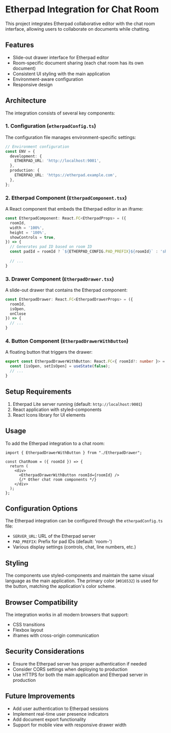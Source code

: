 # Etherpad Integration for Chat Room

This project integrates Etherpad collaborative editor with the chat room interface, allowing users to collaborate on documents while chatting.

## Features

- Slide-out drawer interface for Etherpad editor
- Room-specific document sharing (each chat room has its own document)
- Consistent UI styling with the main application
- Environment-aware configuration
- Responsive design

## Architecture

The integration consists of several key components:

### 1. Configuration (`etherpadConfig.ts`)

The configuration file manages environment-specific settings:

```typescript
// Environment configuration
const ENV = {
  development: {
    ETHERPAD_URL: 'http://localhost:9001',
  },
  production: {
    ETHERPAD_URL: 'https://etherpad.example.com',
  },
};
```

### 2. Etherpad Component (`EtherpadComponent.tsx`)

A React component that embeds the Etherpad editor in an iframe:

```typescript
const EtherpadComponent: React.FC<EtherpadProps> = ({
  roomId,
  width = '100%',
  height = '100%',
  showControls = true,
}) => {
  // Generates pad ID based on room ID
  const padId = roomId ? `${ETHERPAD_CONFIG.PAD_PREFIX}${roomId}` : 'shared-notes';
  
  // ...
}
```

### 3. Drawer Component (`EtherpadDrawer.tsx`)

A slide-out drawer that contains the Etherpad component:

```typescript
const EtherpadDrawer: React.FC<EtherpadDrawerProps> = ({
  roomId,
  isOpen,
  onClose
}) => {
  // ...
}
```

### 4. Button Component (`EtherpadDrawerWithButton`)

A floating button that triggers the drawer:

```typescript
export const EtherpadDrawerWithButton: React.FC<{ roomId?: number }> = ({ roomId }) => {
  const [isOpen, setIsOpen] = useState(false);
  // ...
}
```

## Setup Requirements

1. Etherpad Lite server running (default: `http://localhost:9001`)
2. React application with styled-components
3. React Icons library for UI elements

## Usage

To add the Etherpad integration to a chat room:

```tsx
import { EtherpadDrawerWithButton } from "./EtherpadDrawer";

const ChatRoom = ({ roomId }) => {
  return (
    <div>
      <EtherpadDrawerWithButton roomId={roomId} />
      {/* Other chat room components */}
    </div>
  );
};
```

## Configuration Options

The Etherpad integration can be configured through the `etherpadConfig.ts` file:

- `SERVER_URL`: URL of the Etherpad server
- `PAD_PREFIX`: Prefix for pad IDs (default: 'room-')
- Various display settings (controls, chat, line numbers, etc.)

## Styling

The components use styled-components and maintain the same visual language as the main application. The primary color (`#016532`) is used for the button, matching the application's color scheme.

## Browser Compatibility

The integration works in all modern browsers that support:
- CSS transitions
- Flexbox layout
- iframes with cross-origin communication

## Security Considerations

- Ensure the Etherpad server has proper authentication if needed
- Consider CORS settings when deploying to production
- Use HTTPS for both the main application and Etherpad server in production

## Future Improvements

- Add user authentication to Etherpad sessions
- Implement real-time user presence indicators
- Add document export functionality
- Support for mobile view with responsive drawer width
